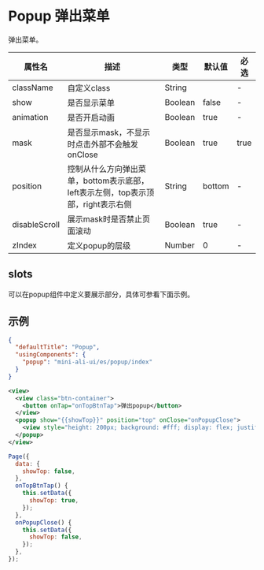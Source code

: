 # Popup 弹出菜单

弹出菜单。


| 属性名 | 描述 | 类型 | 默认值 | 必选 |
| ---- | ---- | ---- | ---- | ---- |
| className | 自定义class | String | | - |
| show | 是否显示菜单 | Boolean | false | - |
| animation | 是否开启动画 | Boolean | true | - |
| mask | 是否显示mask，不显示时点击外部不会触发onClose | Boolean| true | true |
| position | 控制从什么方向弹出菜单，bottom表示底部，left表示左侧，top表示顶部，right表示右侧 | String | bottom | - |
| disableScroll | 展示mask时是否禁止页面滚动 | Boolean | true | - |
| zIndex | 定义popup的层级 | Number | 0 | - |

## slots

可以在popup组件中定义要展示部分，具体可参看下面示例。

## 示例

```json
{
  "defaultTitle": "Popup",
  "usingComponents": {
    "popup": "mini-ali-ui/es/popup/index"
  }
}
```

```xml
<view>
  <view class="btn-container">
    <button onTap="onTopBtnTap">弹出popup</button>
  </view>
  <popup show="{{showTop}}" position="top" onClose="onPopupClose">
    <view style="height: 200px; background: #fff; display: flex; justify-content: center; align-items: center;">hello world</view>
  </popup>
</view>
```

```javascript
Page({
  data: {
    showTop: false,
  },
  onTopBtnTap() {
    this.setData({
      showTop: true,
    });
  },
  onPopupClose() {
    this.setData({
      showTop: false,
    });
  },
});
```
